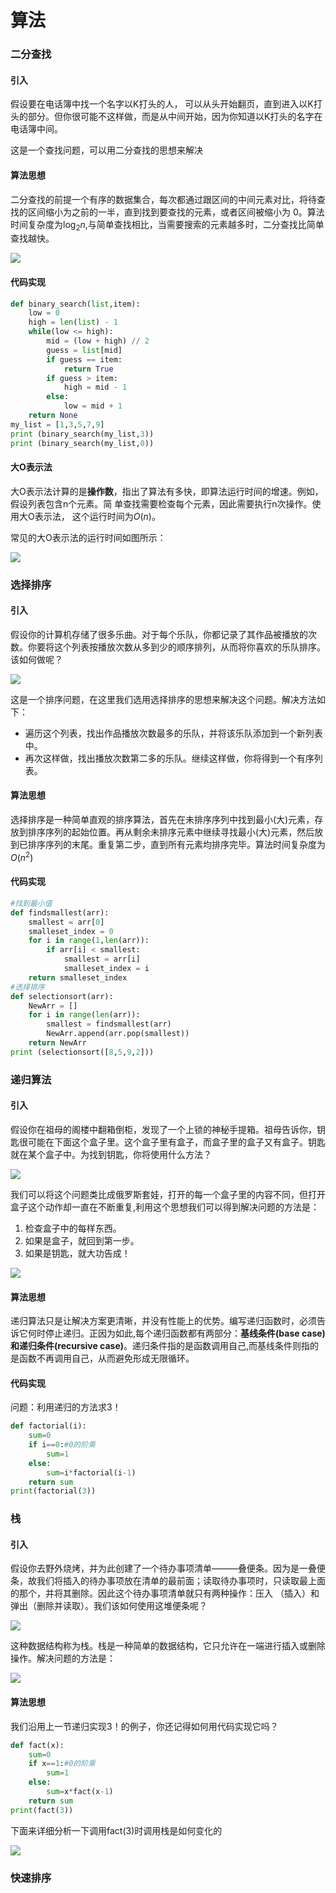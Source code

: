 # 算法

### 二分查找

#### 引入

假设要在电话簿中找一个名字以K打头的人， 可以从头开始翻页，直到进入以K打头的部分。但你很可能不这样做，而是从中间开始，因为你知道以K打头的名字在电话簿中间。

这是一个查找问题，可以用二分查找的思想来解决

#### 算法思想

二分查找的前提一个有序的数据集合，每次都通过跟区间的中间元素对比，将待查找的区间缩小为之前的一半，直到找到要查找的元素，或者区间被缩小为 0。算法时间复杂度为$\log_2n$,与简单查找相比，当需要搜索的元素越多时，二分查找比简单查找越快。

![](https://pic.imgdb.cn/item/66fd2d61f21886ccc0098577.png)

#### 代码实现

```python
def binary_search(list,item):
    low = 0 
    high = len(list) - 1
    while(low <= high):
        mid = (low + high) // 2
        guess = list[mid]
        if guess == item: 
            return True
        if guess > item:
            high = mid - 1
        else:
            low = mid + 1
    return None
my_list = [1,3,5,7,9]
print (binary_search(my_list,3))
print (binary_search(my_list,0))
```

#### 大O表示法

大O表示法计算的是**操作数**，指出了算法有多快，即算法运行时间的增速。例如，假设列表包含n个元素。简 单查找需要检查每个元素，因此需要执行n次操作。使用大O表示法， 这个运行时间为$O(n)$。

常见的大O表示法的运行时间如图所示：

![](https://pic.imgdb.cn/item/66fd2d81f21886ccc009a1d3.png)

### 选择排序

#### 引入

假设你的计算机存储了很多乐曲。对于每个乐队，你都记录了其作品被播放的次数。你要将这个列表按播放次数从多到少的顺序排列，从而将你喜欢的乐队排序。该如何做呢？

![](https://pic.imgdb.cn/item/66fd2d8ff21886ccc009aff1.png)

这是一个排序问题，在这里我们选用选择排序的思想来解决这个问题。解决方法如下：

- 遍历这个列表，找出作品播放次数最多的乐队，并将该乐队添加到一个新列表中。
- 再次这样做，找出播放次数第二多的乐队。继续这样做，你将得到一个有序列表。

#### 算法思想

选择排序是一种简单直观的排序算法，首先在未排序序列中找到最小(大)元素，存放到排序序列的起始位置。再从剩余未排序元素中继续寻找最小(大)元素，然后放到已排序序列的末尾。重复第二步，直到所有元素均排序完毕。算法时间复杂度为$O(n^2)$

#### 代码实现

```python
#找到最小值
def findsmallest(arr):
    smallest = arr[0]
    smalleset_index = 0
    for i in range(1,len(arr)):
        if arr[i] < smallest:
            smallest = arr[i]
            smalleset_index = i
    return smalleset_index
#选择排序
def selectionsort(arr):
    NewArr = []
    for i in range(len(arr)):
        smallest = findsmallest(arr)
        NewArr.append(arr.pop(smallest))
    return NewArr
print (selectionsort([8,5,9,2]))
```

### 递归算法

#### 引入

假设你在祖母的阁楼中翻箱倒柜，发现了一个上锁的神秘手提箱。祖母告诉你，钥匙很可能在下面这个盒子里。这个盒子里有盒子，而盒子里的盒子又有盒子。钥匙就在某个盒子中。为找到钥匙，你将使用什么方法？

![](https://pic.imgdb.cn/item/66fd2da6f21886ccc009c592.png)

我们可以将这个问题类比成俄罗斯套娃，打开的每一个盒子里的内容不同，但打开盒子这个动作却一直在不断重复,利用这个思想我们可以得到解决问题的方法是：

1. 检查盒子中的每样东西。
2. 如果是盒子，就回到第一步。
3. 如果是钥匙，就大功告成！

![](https://pic.imgdb.cn/item/66fd2e16f21886ccc00a36e8.png)

#### 算法思想

递归算法只是让解决方案更清晰，并没有性能上的优势。编写递归函数时，必须告诉它何时停止递归。正因为如此,每个递归函数都有两部分：**基线条件(base case)**和**递归条件(recursive case)**。递归条件指的是函数调用自己,而基线条件则指的是函数不再调用自己，从而避免形成无限循环。

#### 代码实现

问题：利用递归的方法求3！

```python
def factorial(i):
    sum=0 
    if i==0:#0的阶乘
        sum=1 
    else:
        sum=i*factorial(i-1)
    return sum
print(factorial(3))
```

### 栈

#### 引入

假设你去野外烧烤，并为此创建了一个待办事项清单———叠便条。因为是一叠便条，故我们将插入的待办事项放在清单的最前面；读取待办事项时，只读取最上面的那个，并将其删除。因此这个待办事项清单就只有两种操作：压入 （插入）和弹出（删除并读取）。我们该如何使用这堆便条呢？

![](https://pic.imgdb.cn/item/66fd2db7f21886ccc009d968.png)

这种数据结构称为栈。栈是一种简单的数据结构，它只允许在一端进行插入或删除操作。解决问题的方法是：

![](https://pic.imgdb.cn/item/66fd2de5f21886ccc00a01c2.png)

#### 算法思想

我们沿用上一节递归实现3！的例子，你还记得如何用代码实现它吗？

```python
def fact(x):
    sum=0 
    if x==1:#0的阶乘
        sum=1 
    else:
        sum=x*fact(x-1)
    return sum
print(fact(3))
```

下面来详细分析一下调用fact(3)时调用栈是如何变化的

![](https://pic.imgdb.cn/item/66fd2dcff21886ccc009ee26.png)

### 快速排序













